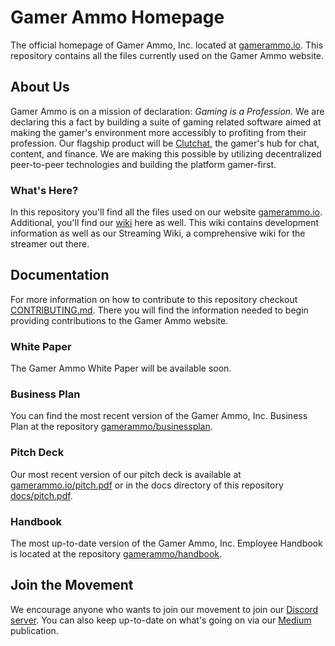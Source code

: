 # Gamer Ammo Homepage
The official homepage of Gamer Ammo, Inc. located at [gamerammo.io](https://gamerammo.io). This repository contains all the files currently used on the Gamer Ammo website.

## About Us
Gamer Ammo is on a mission of declaration: _Gaming is a Profession_. We are declaring this a fact by building a suite of gaming related software aimed at making the gamer's environment more accessibly to profiting from their profession. Our flagship product will be [Clutchat](https://github.com/gamerammo/clutchat), the gamer's hub for chat, content, and finance. We are making this possible by utilizing decentralized peer-to-peer technologies and building the platform gamer-first.

### What's Here?
In this repository you'll find all the files used on our website [gamerammo.io](https://gamerammo.io). Additional, you'll find our [wiki](https://github.com/gamerammo/gamerammo-io/wiki) here as well. This wiki contains development information as well as our Streaming Wiki, a comprehensive wiki for the streamer out there.

## Documentation
For more information on how to contribute to this repository checkout [CONTRIBUTING.md](docs/CONTRIBUTING.md). There you will find the information needed to begin providing contributions to the Gamer Ammo website.

### White Paper
The Gamer Ammo White Paper will be available soon.

### Business Plan
You can find the most recent version of the Gamer Ammo, Inc. Business Plan at the repository [gamerammo/businessplan](https://github.com/gamerammo/businessplan).

### Pitch Deck
Our most recent version of our pitch deck is available at [gamerammo.io/pitch.pdf](https://gamerammo.io/pitch) or in the docs directory of this repository [docs/pitch.pdf](docs/pitch).

### Handbook
The most up-to-date version of the Gamer Ammo, Inc. Employee Handbook is located at the repository [gamerammo/handbook](https://github.com/gamerammo/handbook).

## Join the Movement
We encourage anyone who wants to join our movement to join our [Discord server](https://discord.gg/5wBRPE8). You can also keep up-to-date on what's going on via our [Medium](https://medium.com/gamerammo) publication.
